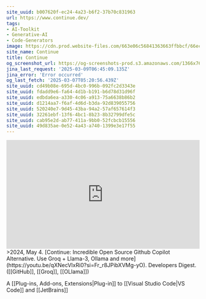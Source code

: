 ```yaml
---
site_uuid: b007620f-ec24-4a23-b6f2-37b70c831963
url: https://www.continue.dev/
tags:
- AI-Toolkit
- Generative-AI
- Code-Generators
image: https://cdn.prod.website-files.com/663e06c56841363663ffbbcf/66ec6feca7bf0098d3110173_social%20card%402x.webp
site_name: Continue
title: Continue
og_screenshot_url: https://og-screenshots-prod.s3.amazonaws.com/1366x768/80/false/ae32ba215c4f07be8226cffd1d62f72d6bf7599d88182904e4e37583966be6d1.jpeg
jina_last_request: '2025-03-09T06:45:09.135Z'
jina_error: 'Error occurred'
og_last_fetch: '2025-03-07T05:20:56.439Z'
site_uuid: cd49b08e-695d-4bc0-996b-092fc2d3343e
site_uuid: fdadd9e6-fa64-4d1b-b191-b6d78d31d96f
site_uuid: edbda6ea-a330-4c06-a913-75a6638b86b2
site_uuid: d1214aa7-f6af-4d6d-b3da-92d839055756
site_uuid: 520240e7-9d45-43ba-94a2-57af657614f3
site_uuid: 32261ebf-13f6-4bc1-8b23-8b32799dfe5c
site_uuid: cab95e2d-ab77-411a-9bb0-52fcbcb15556
site_uuid: 49d835ae-0e52-4a43-a740-1399e3e17f55
---
```


<iframe 
  style="aspect-ratio:16/9;width:100%;height:auto" 
  src="https://www.youtube.com/embed/qXNecVIxRi0?si=Fr_r8JPibXVMg-yO" 
  title="YouTube video player" 
  frameborder="0" 
  allow="accelerometer; autoplay; clipboard-write; encrypted-media; gyroscope; picture-in-picture; web-share" 
  referrerpolicy="strict-origin-when-cross-origin" 
  allowfullscreen
></iframe>
>2024, May 4. [Continue: Incredible Open Source Github Copilot Alternative. Use Groq + Llama-3, Ollama and more](https://youtu.be/qXNecVIxRi0?si=Fr_r8JPibXVMg-yO). Developers Digest. ([[GitHub]], [[Groq]], [[OLlama]])

A [[Plug-ins,  Add-ons,  Extensions|Plug-in]] to [[Visual Studio Code|VS Code]] and [[JetBrains]]

